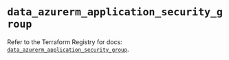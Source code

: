 # `data_azurerm_application_security_group`

Refer to the Terraform Registry for docs: [`data_azurerm_application_security_group`](https://registry.terraform.io/providers/hashicorp/azurerm/3.116.0/docs/data-sources/application_security_group).
